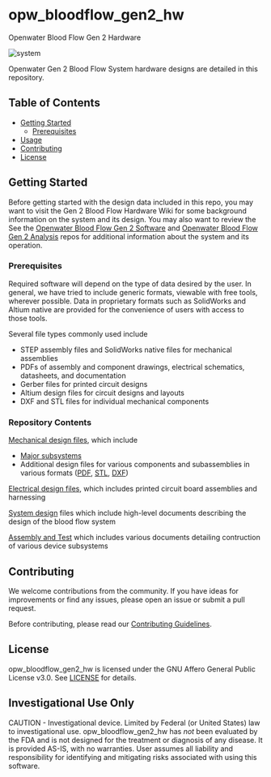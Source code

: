 # opw_bloodflow_gen2_hw
Openwater Blood Flow Gen 2 Hardware

![system](https://github.com/OpenwaterInternet/opw_bloodflow_gen2_hw/assets/128628160/eda21643-f991-4cbd-9b0f-b8796700e434)

Openwater Gen 2 Blood Flow System hardware designs are detailed in this repository. 

## Table of Contents

- [Getting Started](#getting-started)
  - [Prerequisites](#prerequisites)
- [Usage](#usage)
- [Contributing](#contributing)
- [License](#license)

## Getting Started

Before getting started with the design data included in this repo, you may want to visit the Gen 2 Blood Flow Hardware Wiki for some background information on the system and its design. You may also want to review the See the [Openwater Blood Flow Gen 2 Software](link) and [Openwater Blood Flow Gen 2 Analysis](link) repos for additional information about the system and its operation. 

### Prerequisites

Required software will depend on the type of data desired by the user. In general, we have tried to include generic formats, viewable with free tools, wherever possible. Data in proprietary formats such as SolidWorks and Altium native are provided for the convenience of users with access to those tools.  

Several file types commonly used include
- STEP assembly files and SolidWorks native files for mechanical assemblies
- PDFs of assembly and component drawings, electrical schematics, datasheets, and documentation
- Gerber files for printed circuit designs
- Altium design files for circuit designs and layouts
- DXF and STL files for individual mechanical components

### Repository Contents
[Mechanical design files](mechanical), which include
- [Major subsystems](mechanical/major_subsystems)
- Additional design files for various components and subassemblies in various formats ([PDF](mechanical/pdf), [STL](mechanical/stl), [DXF](mechanical/dxf))

[Electrical design files](electrical), which includes printed circuit board assemblies and harnessing

[System design](system_design) files which include high-level documents describing the design of the blood flow system

[Assembly and Test](assembly_and_test) which includes various documents detailing contruction of various device subsystems

## Contributing

We welcome contributions from the community. If you have ideas for improvements or find any issues, please open an issue or submit a pull request.

Before contributing, please read our [Contributing Guidelines](CONTRIBUTING.md).

## License
opw_bloodflow_gen2_hw is licensed under the GNU Affero General Public License v3.0. See [LICENSE](LICENSE) for details.

## Investigational Use Only
CAUTION - Investigational device. Limited by Federal (or United States) law to investigational use. opw_bloodflow_gen2_hw has *not* been evaluated by the FDA and is not designed for the treatment or diagnosis of any disease. It is provided AS-IS, with no warranties. User assumes all liability and responsibility for identifying and mitigating risks associated with using this software.

